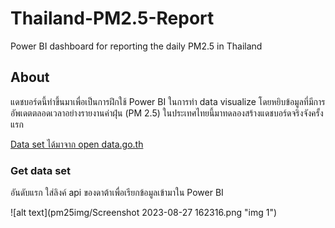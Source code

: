 # Thailand-PM2.5-Report
Power BI dashboard for reporting the daily PM2.5 in Thailand

## About
แดชบอร์ดนี้ทำขึ้นมาเพื่อเป็นการฝึกใช้ Power BI ในการทำ data visualize โดยหยิบข้อมูลที่มีการอัพเดตตลอดเวลาอย่างรายงานค่าฝุ่น (PM 2.5) ในประเทศไทยนี้มาทดลองสร้างแดชบอร์ดจริงจังครั้งแรก

[Data set ได้มาจาก open data.go.th](https://opendata.onde.go.th/en/dataset/14-pm-25) 

### Get data set
อันดับแรก ใส่ลิงค์ api ของดาต้าเพื่อเรียกข้อมูลเข้ามาใน Power BI 

![alt text](pm25img/Screenshot 2023-08-27 162316.png "img 1")
